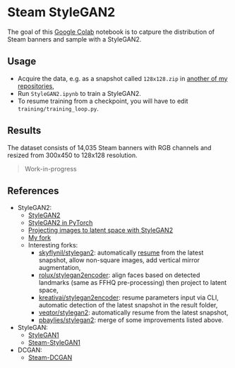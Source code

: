 # Steam StyleGAN2

The goal of this [Google Colab](https://colab.research.google.com/) notebook is to catpure the distribution of Steam banners and sample with a StyleGAN2.

## Usage

-   Acquire the data, e.g. as a snapshot called `128x128.zip` in [another of my repositories](https://github.com/woctezuma/download-steam-banners-data),
-   Run `StyleGAN2.ipynb` to train a StyleGAN2.
-   To resume training from a checkpoint, you will have to edit `training/training_loop.py`.

## Results

The dataset consists of 14,035 Steam banners with RGB channels and resized from 300x450 to 128x128 resolution.

> Work-in-progress

## References

-   StyleGAN2:
    -   [StyleGAN2](https://github.com/NVlabs/stylegan2)
    -   [StyleGAN2 in PyTorch](https://github.com/lucidrains/stylegan2-pytorch)
    -   [Projecting images to latent space with StyleGAN2](https://github.com/woctezuma/stylegan2-projecting-images)
    -   [My fork](https://github.com/woctezuma/stylegan2)
    -   Interesting forks:
        - [skyflynil/stylegan2](https://github.com/skyflynil/stylegan2): automatically [resume](https://github.com/NVlabs/stylegan2/commit/8c57ee4633d334e480a23d7f82433c7649d50866) from the latest snapshot, allow non-square images, add vertical mirror augmentation,
        - [rolux/stylegan2encoder](https://github.com/rolux/stylegan2encoder): align faces based on detected landmarks (same as FFHQ pre-processing) then project to latent space,
        - [kreativai/stylegan2encoder](https://github.com/kreativai/stylegan2encoder): resume parameters input via CLI, automatic detection of the latest snapshot in the result folder,
        - [veqtor/stylegan2](https://github.com/veqtor/stylegan2): automatically resume from the latest snapshot,
        - [pbaylies/stylegan2](https://github.com/pbaylies/stylegan2): merge of some improvements listed above.
-   StyleGAN:
    -   [StyleGAN1](https://github.com/NVlabs/stylegan)
    -   [Steam-StyleGAN1](https://github.com/woctezuma/steam-stylegan)
-   DCGAN:    
    -   [Steam-DCGAN](https://github.com/woctezuma/google-colab)
